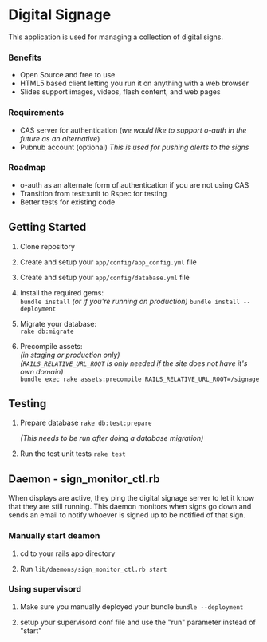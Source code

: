# Digital Signage

This application is used for managing a collection of digital signs.

### Benefits

* Open Source and free to use
* HTML5 based client letting you run it on anything with a web browser
* Slides support images, videos, flash content, and web pages


### Requirements

* CAS server for authentication (*we would like to support o-auth in the future as an alternative*)
* Pubnub account (optional) *This is used for pushing alerts to the signs*


### Roadmap
* o-auth as an alternate form of authentication if you are not using CAS
* Transition from test::unit to Rspec for testing
* Better tests for existing code

## Getting Started

1. Clone repository

2. Create and setup your `app/config/app_config.yml` file

3. Create and setup your `app/config/database.yml` file

4. Install the required gems:  
  `bundle install`
  *(or if you're running on production)*
  `bundle install --deployment`

5. Migrate your database:  
   `rake db:migrate`
    
6. Precompile assets:  
   *(in staging or production only)*  
   *(`RAILS_RELATIVE_URL_ROOT` is only needed if the site does not have it's own domain)*  
   `bundle exec rake assets:precompile RAILS_RELATIVE_URL_ROOT=/signage`


## Testing
1. Prepare database
   `rake db:test:prepare`
    
    *(This needs to be run after doing a database migration)*

2. Run the test unit tests
   `rake test`

## Daemon - sign_monitor_ctl.rb
When displays are active, they ping the digital signage server to let it know that they are still running. This daemon monitors when signs go down and sends an email to notify whoever is signed up to be notified of that sign.

### Manually start deamon
1. cd to your rails app directory

2. Run
    `lib/daemons/sign_monitor_ctl.rb start`

### Using supervisord
1. Make sure you manually deployed your bundle
    `bundle --deployment`

2. setup your supervisord conf file and use the "run" parameter instead of "start"
